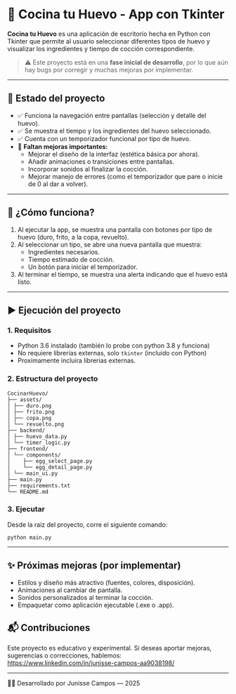 # 🥚 Cocina tu Huevo - App con Tkinter

**Cocina tu Huevo** es una aplicación de escritorio hecha en Python con Tkinter que permite al usuario seleccionar diferentes tipos de huevo y visualizar los ingredientes y tiempo de cocción correspondiente.

> ⚠️ Este proyecto está en una **fase inicial de desarrollo**, por lo que aún hay bugs por corregir y muchas mejoras por implementar.

---

## 🚧 Estado del proyecto

- ✅ Funciona la navegación entre pantallas (selección y detalle del huevo).
- ✅ Se muestra el tiempo y los ingredientes del huevo seleccionado.
- ✅ Cuenta con un temporizador funcional por tipo de huevo.
- 🐞 **Faltan mejoras importantes:**
  - Mejorar el diseño de la interfaz (estética básica por ahora).
  - Añadir animaciones o transiciones entre pantallas.
  - Incorporar sonidos al finalizar la cocción.
  - Mejorar manejo de errores (como el temporizador que pare o inicie de 0 al dar a volver).

---

## 🧠 ¿Cómo funciona?

1. Al ejecutar la app, se muestra una pantalla con botones por tipo de huevo (duro, frito, a la copa, revuelto).
2. Al seleccionar un tipo, se abre una nueva pantalla que muestra:
   - Ingredientes necesarios.
   - Tiempo estimado de cocción.
   - Un botón para iniciar el temporizador.
3. Al terminar el tiempo, se muestra una alerta indicando que el huevo está listo.

---

## ▶️ Ejecución del proyecto

### 1. Requisitos

- Python 3.6 instalado (también lo probe con python 3.8 y funciona)
- No requiere librerías externas, solo `tkinter` (incluido con Python)
- Proximamente incluira librerias externas.

### 2. Estructura del proyecto
```
CocinarHuevo/
├── assets/
│ ├── duro.png
│ ├── frito.png
│ ├── copa.png
│ └── revuelto.png
├── backend/
│ ├── huevo_data.py
│ └── timer_logic.py
├── frontend/
│ └── components/
│    ├── egg_select_page.py
│    └── egg_detail_page.py
│ └── main_ui.py
├── main.py
├── requirements.txt
└── README.md
```

### 3. Ejecutar

Desde la raíz del proyecto, corre el siguiente comando:

```
python main.py
```
---
## ✨ Próximas mejoras (por implementar)
 - Estilos y diseño más atractivo (fuentes, colores, disposición).
 - Animaciones al cambiar de pantalla.
 - Sonidos personalizados al terminar la cocción.
 - Empaquetar como aplicación ejecutable (.exe o .app).

## 📬 Contribuciones

Este proyecto es educativo y experimental. Si deseas aportar mejoras, sugerencias o correcciones, hablemos: https://www.linkedin.com/in/junisse-campos-aa9038198/

---
🧑‍💻 Desarrollado por Junisse Campos — 2025
